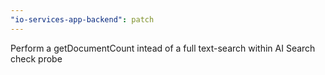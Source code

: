 ```yaml
---
"io-services-app-backend": patch
---
```


Perform a getDocumentCount intead of a full text-search within AI Search check probe
